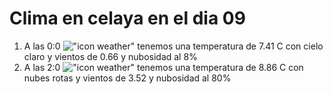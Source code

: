 # Clima en celaya en el dia 09

1. A las 0:0 !["icon weather"](http://openweathermap.org/img/w/02n.png) tenemos una temperatura de 7.41 C con cielo claro y  vientos de 0.66 y nubosidad al 8%
1. A las 2:0 !["icon weather"](http://openweathermap.org/img/w/04n.png) tenemos una temperatura de 8.86 C con nubes rotas y  vientos de 3.52 y nubosidad al 80%
